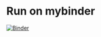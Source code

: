 # Run on mybinder
[![Binder](qr-code.png)](https://mybinder.org/v2/gh/patrickhaddadteaching/codepin2/main?urlpath=voila%2Frender%2Fcodepin2_binder.ipynb)
